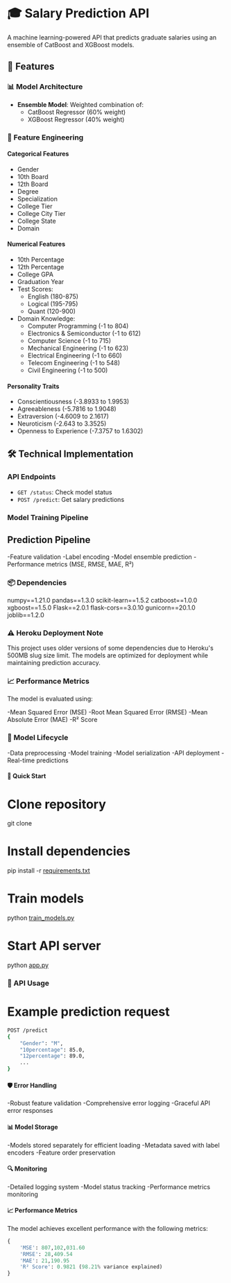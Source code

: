 # 🎓 Salary Prediction API

A machine learning-powered API that predicts graduate salaries using an ensemble of CatBoost and XGBoost models.

## 🌟 Features

### 📊 Model Architecture
- **Ensemble Model**: Weighted combination of:
  - CatBoost Regressor (60% weight)
  - XGBoost Regressor (40% weight)

### 🔧 Feature Engineering

#### Categorical Features
- Gender
- 10th Board
- 12th Board
- Degree
- Specialization
- College Tier
- College City Tier
- College State
- Domain

#### Numerical Features
- 10th Percentage
- 12th Percentage
- College GPA
- Graduation Year
- Test Scores:
  - English (180-875)
  - Logical (195-795)
  - Quant (120-900)
- Domain Knowledge:
  - Computer Programming (-1 to 804)
  - Electronics & Semiconductor (-1 to 612)
  - Computer Science (-1 to 715)
  - Mechanical Engineering (-1 to 623)
  - Electrical Engineering (-1 to 660)
  - Telecom Engineering (-1 to 548)
  - Civil Engineering (-1 to 500)

#### Personality Traits
- Conscientiousness (-3.8933 to 1.9953)
- Agreeableness (-5.7816 to 1.9048)
- Extraversion (-4.6009 to 2.1617)
- Neuroticism (-2.643 to 3.3525)
- Openness to Experience (-7.3757 to 1.6302)

## 🛠️ Technical Implementation

### API Endpoints
- `GET /status`: Check model status
- `POST /predict`: Get salary predictions

### Model Training Pipeline
## Prediction Pipeline
-Feature validation
-Label encoding
-Model ensemble prediction
-Performance metrics (MSE, RMSE, MAE, R²)

### 📦 Dependencies
numpy==1.21.0
pandas==1.3.0
scikit-learn==1.5.2
catboost==1.0.0
xgboost==1.5.0
Flask==2.0.1
flask-cors==3.0.10
gunicorn==20.1.0
joblib==1.2.0

### ⚠️ Heroku Deployment Note
This project uses older versions of some dependencies due to Heroku's 500MB slug size limit. The models are optimized for deployment while maintaining prediction accuracy.

### 📈 Performance Metrics
The model is evaluated using:

-Mean Squared Error (MSE)
-Root Mean Squared Error (RMSE)
-Mean Absolute Error (MAE)
-R² Score

### 🔄 Model Lifecycle
-Data preprocessing
-Model training
-Model serialization
-API deployment
-Real-time predictions

#### 🚀 Quick Start

# Clone repository
git clone <repository-url>

# Install dependencies
pip install -r [requirements.txt](http://_vscodecontentref_/0)

# Train models
python [train_models.py](http://_vscodecontentref_/1)

# Start API server
python [app.py](http://_vscodecontentref_/2)

### 📡 API Usage

# Example prediction request
```bash
POST /predict
{
    "Gender": "M",
    "10percentage": 85.0,
    "12percentage": 89.0,
    ...
}
```
#### 🛡️ Error Handling
-Robust feature validation
-Comprehensive error logging
-Graceful API error responses

#### 📊 Model Storage
-Models stored separately for efficient loading
-Metadata saved with label encoders
-Feature order preservation

#### 🔍 Monitoring
-Detailed logging system
-Model status tracking
-Performance metrics monitoring

#### 📈 Performance Metrics
The model achieves excellent performance with the following metrics:
```python
{
    'MSE': 807,102,031.60
    'RMSE': 28,409.54
    'MAE': 21,190.95
    'R² Score': 0.9821 (98.21% variance explained)
}
```